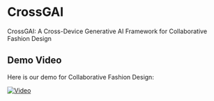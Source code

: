 # CrossGAI

CrossGAI: A Cross-Device Generative AI Framework for Collaborative Fashion Design

## Demo Video

Here is our demo for Collaborative Fashion Design: 

[![Video](https://github.com/horizonjohn/CrossGAI/tree/main/video/demo.png)](https://github.com/horizonjohn/CrossGAI/tree/main/video/demo1_x264.mp4)

